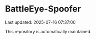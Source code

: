 # BattleEye-Spoofer

Last updated: 2025-07-16 07:37:00

This repository is automatically maintained.
